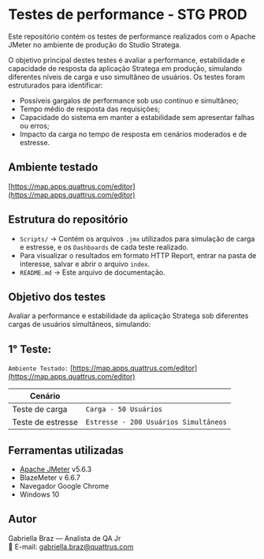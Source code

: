 # Testes de performance - STG PROD

Este repositório contém os testes de performance realizados com o Apache JMeter no ambiente de produção do Studio Stratega.

O objetivo principal destes testes é avaliar a performance, estabilidade e capacidade de resposta da aplicação Stratega em produção, simulando diferentes níveis de carga e uso simultâneo de usuários.
Os testes foram estruturados para identificar:

- Possíveis gargalos de performance sob uso contínuo e simultâneo;
- Tempo médio de resposta das requisições;
- Capacidade do sistema em manter a estabilidade sem apresentar falhas ou erros;
- Impacto da carga no tempo de resposta em cenários moderados e de estresse.

## Ambiente testado

[https://map.apps.quattrus.com/editor](https://map.apps.quattrus.com/editor)

## Estrutura do repositório

- `Scripts/` → Contém os arquivos `.jmx` utilizados para simulação de carga e estresse, e os `Dashboards` de cada teste realizado.
- Para visualizar o resultados em formato HTTP Report, entrar na pasta de interesse, salvar e abrir o arquivo `index`.
- `README.md` → Este arquivo de documentação.

## Objetivo dos testes

Avaliar a performance e estabilidade da aplicação Stratega sob diferentes cargas de usuários simultâneos, simulando:

## 1° Teste:
`Ambiente Testado:` [https://map.apps.quattrus.com/editor](https://map.apps.quattrus.com/editor)

| Cenário                          |                                         |
| -------------------------------- | ----------------------------------------|
| Teste de carga                   | `Carga - 50 Usuários`                   |
| Teste de estresse                | `Estresse - 200 Usuários Simultâneos`   |


## Ferramentas utilizadas

- [Apache JMeter](https://jmeter.apache.org/) v5.6.3
- BlazeMeter v 6.6.7
- Navegador Google Chrome
- Windows 10

## Autor

Gabriella Braz — Analista de QA Jr  
📧 E-mail: gabriella.braz@quattrus.com
